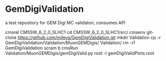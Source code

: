 GemDigiValidation
=================

a test repository for GEM Digi MC validaton, consumes API 

cmsrel CMSSW_6_2_0_SLHC1
cd CMSSW_6_2_0_SLHC1/src/
cmsenv
git-clone https://github.com/mileva/GemDigiValidation.git
mkdir Validation
cp -r GemDigiValidation/Validation/MuonGEMDigis/ Validation/
rm -rf GemDigiValidation
scram b
cmsRun Validation/MuonGEMDigis/gemDigiValid.py
root -l gemDigiValidPlots.root
